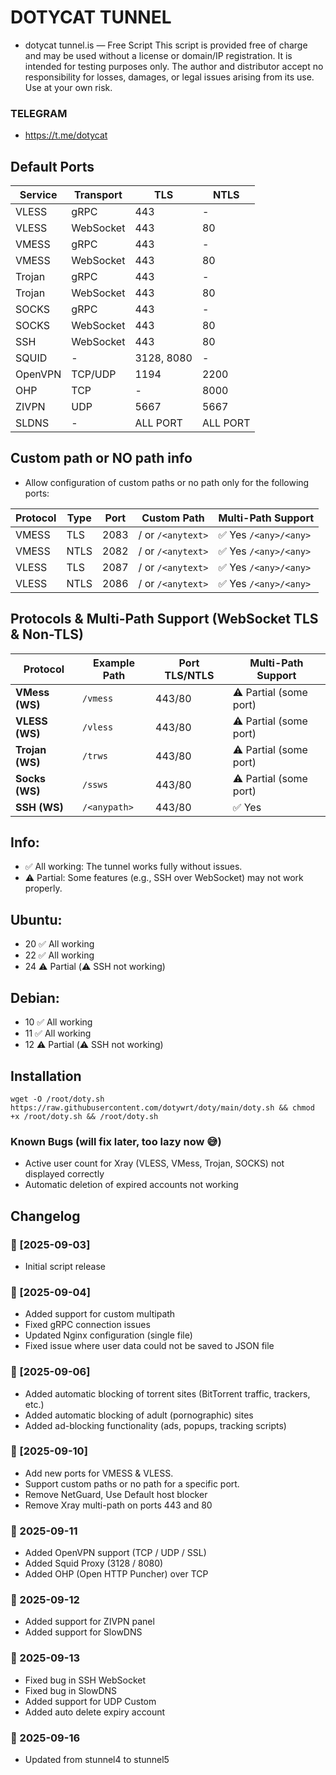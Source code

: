 # DOTYCAT TUNNEL
- dotycat tunnel.is — Free Script
This script is provided free of charge and may be used without a license or domain/IP registration. It is intended for testing purposes only. The author and distributor accept no responsibility for losses, damages, or legal issues arising from its use. Use at your own risk.

### TELEGRAM
- https://t.me/dotycat

## Default Ports

| Service  | Transport |   TLS       |   NTLS      |
|----------|-----------|-------------|-------------|
| VLESS    | gRPC      | 443         | -           |
| VLESS    | WebSocket | 443         | 80          |
| VMESS    | gRPC      | 443         | -           |
| VMESS    | WebSocket | 443         | 80          |
| Trojan   | gRPC      | 443         | -           |
| Trojan   | WebSocket | 443         | 80          |
| SOCKS    | gRPC      | 443         | -           |
| SOCKS    | WebSocket | 443         | 80          |
| SSH      | WebSocket | 443         | 80          |
| SQUID    | -         | 3128, 8080  | -           |
| OpenVPN  | TCP/UDP   | 1194        | 2200        |
| OHP      | TCP       | -           | 8000        |
| ZIVPN    | UDP       | 5667        | 5667        |
| SLDNS    | -         | ALL PORT    | ALL PORT    |


## Custom path or NO path info 
- Allow configuration of custom paths or no path only for the following ports:
  
| Protocol | Type | Port |     Custom Path    |   Multi-Path Support   |
| -------- | ---- | ---- | ------------------ | -----------------------|
| VMESS    | TLS  | 2083 | / or `/<anytext>`  |  ✅ Yes `/<any>/<any>`   |
| VMESS    | NTLS | 2082 | / or `/<anytext>`  |  ✅ Yes `/<any>/<any>`   |
| VLESS    | TLS  | 2087 | / or `/<anytext>`  |  ✅ Yes `/<any>/<any>`   |
| VLESS    | NTLS | 2086 | / or `/<anytext>`  |  ✅ Yes `/<any>/<any>`   |

## Protocols & Multi-Path Support (WebSocket TLS & Non-TLS)

| Protocol       | Example Path       | Port TLS/NTLS  |   Multi-Path Support    |
|----------------|--------------------|----------------|-------------------------|
| **VMess (WS)** |      `/vmess`      |   443/80       | ⚠️ Partial (some port) |
| **VLESS (WS)** |      `/vless`      |   443/80       | ⚠️ Partial (some port) |
| **Trojan (WS)**|      `/trws`       |   443/80       | ⚠️ Partial (some port) |
| **Socks (WS)** |      `/ssws`       |   443/80       | ⚠️ Partial (some port) |
| **SSH (WS)**   |      `/<anypath>`  |   443/80       | ✅ Yes                 |



## Info:  
- ✅ All working: The tunnel works fully without issues.  
- ⚠️ Partial: Some features (e.g., SSH over WebSocket) may not work properly.  

## Ubuntu:
- 20 ✅ All working
- 22 ✅ All working
- 24 ⚠️ Partial (⚠️ SSH not working)

## Debian:
- 10 ✅ All working
- 11 ✅ All working
- 12 ⚠️ Partial (⚠️ SSH not working)

## Installation
 
<pre>
<code>wget -O /root/doty.sh https://raw.githubusercontent.com/dotywrt/doty/main/doty.sh && chmod +x /root/doty.sh && /root/doty.sh</code>
</pre>

### Known Bugs (will fix later, too lazy now 😅)
- Active user count for Xray (VLESS, VMess, Trojan, SOCKS) not displayed correctly
- Automatic deletion of expired accounts not working
 
## Changelog

### 📅 [2025-09-03]
- Initial script release
  
### 📅 [2025-09-04]
- Added support for custom multipath
- Fixed gRPC connection issues
- Updated Nginx configuration (single file)
- Fixed issue where user data could not be saved to JSON file

### 📅 [2025-09-06]  
- Added automatic blocking of torrent sites (BitTorrent traffic, trackers, etc.)  
- Added automatic blocking of adult (pornographic) sites  
- Added ad-blocking functionality (ads, popups, tracking scripts)

### 📅 [2025-09-10]  
- Add new ports for VMESS & VLESS.
- Support custom paths or no path for a specific port.
- Remove NetGuard, Use Default host blocker
- Remove Xray multi-path on ports 443 and 80

### 📅 2025-09-11
- Added OpenVPN support (TCP / UDP / SSL)
- Added Squid Proxy (3128 / 8080)
- Added OHP (Open HTTP Puncher) over TCP

### 📅 2025-09-12
- Added support for ZIVPN panel
- Added support for SlowDNS

### 📅 2025-09-13
- Fixed bug in SSH WebSocket
- Fixed bug in SlowDNS
- Added support for UDP Custom
- Added auto delete expiry account

### 📅 2025-09-16
- Updated from stunnel4 to stunnel5
